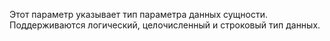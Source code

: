 Этот параметр указывает тип параметра данных сущности. Поддерживаются логический, целочисленный и строковый тип данных.